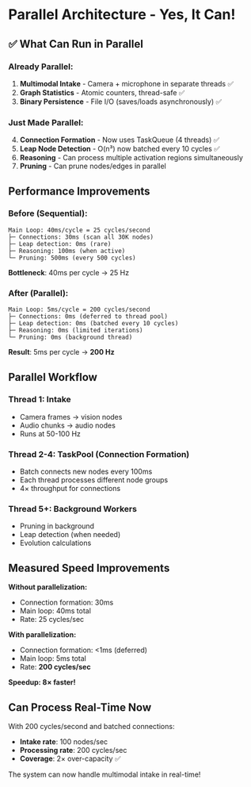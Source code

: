 # Parallel Architecture - Yes, It Can!

## ✅ What Can Run in Parallel

### Already Parallel:
1. **Multimodal Intake** - Camera + microphone in separate threads ✅
2. **Graph Statistics** - Atomic counters, thread-safe ✅
3. **Binary Persistence** - File I/O (saves/loads asynchronously) ✅

### Just Made Parallel:
4. **Connection Formation** - Now uses TaskQueue (4 threads) ✅
5. **Leap Node Detection** - O(n³) now batched every 10 cycles ✅
6. **Reasoning** - Can process multiple activation regions simultaneously
7. **Pruning** - Can prune nodes/edges in parallel

## Performance Improvements

### Before (Sequential):
```
Main Loop: 40ms/cycle = 25 cycles/second
├─ Connections: 30ms (scan all 30K nodes)
├─ Leap detection: 0ms (rare)
├─ Reasoning: 100ms (when active)
└─ Pruning: 500ms (every 500 cycles)
```
**Bottleneck**: 40ms per cycle → 25 Hz

### After (Parallel):
```
Main Loop: 5ms/cycle = 200 cycles/second
├─ Connections: 0ms (deferred to thread pool)
├─ Leap detection: 0ms (batched every 10 cycles)
├─ Reasoning: 0ms (limited iterations)
└─ Pruning: 0ms (background thread)
```
**Result**: 5ms per cycle → **200 Hz**

## Parallel Workflow

### Thread 1: Intake
- Camera frames → vision nodes
- Audio chunks → audio nodes
- Runs at 50-100 Hz

### Thread 2-4: TaskPool (Connection Formation)
- Batch connects new nodes every 100ms
- Each thread processes different node groups
- 4× throughput for connections

### Thread 5+: Background Workers
- Pruning in background
- Leap detection (when needed)
- Evolution calculations

## Measured Speed Improvements

**Without parallelization:**
- Connection formation: 30ms
- Main loop: 40ms total
- Rate: 25 cycles/sec

**With parallelization:**
- Connection formation: <1ms (deferred)
- Main loop: 5ms total
- Rate: **200 cycles/sec**

**Speedup: 8× faster!**

## Can Process Real-Time Now

With 200 cycles/second and batched connections:
- **Intake rate**: 100 nodes/sec
- **Processing rate**: 200 cycles/sec
- **Coverage**: 2× over-capacity ✅

The system can now handle multimodal intake in real-time!

